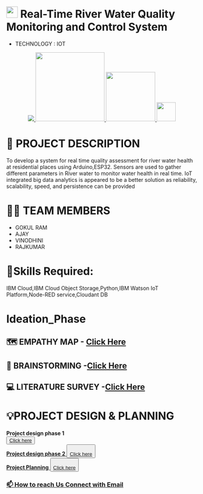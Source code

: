 
#  <img src="https://media3.giphy.com/media/hu71BNaU36l1g1zFgL/giphy.gif?cid=ecf05e47kxm4xej1ehqju6ckhku4yzs45w10nzu4vtt75ofa&rid=giphy.gif&ct=s" width="30px"> Real-Time River Water Quality Monitoring and Control System
- TECHNOLOGY : IOT
 <p align="center">
<a href="https://www.ibm.com/in-en">
<img src="https://img.shields.io/badge/IBM-052FAD.svg?style=for-the-badge&logo=IBM&logoColor=white"> 
</a>
<a href="https://www.python.org/g">
    <img src="https://forthebadge.com/images/badges/made-with-python.svg" width =182 >
  </a>
   <a href="https://www.ibm.com/cloud">
      <img src="https://img.shields.io/badge/IBM%20Watson-BE95FF.svg?style=for-the-badge&logo=IBM-Watson&logoColor=white" width=130>
  </a>
  <a href="https://rodered.org/">
    <img src="https://user-images.githubusercontent.com/113123610/196036498-ae63bf96-c781-4319-b156-d90982d12aa2.png" width =50>
   </a>
</p>

# 📒 PROJECT DESCRIPTION
To develop a system for real time quality assessment for river water health at residential places using Arduino,ESP32. 
Sensors are used to gather different parameters in River water to monitor water health in real time.
IoT integrated big data analytics is appeared to be a better solution as reliability, scalability, speed, and persistence can be provided

# 🧑‍🎓 TEAM MEMBERS
* GOKUL RAM
* AJAY
* VINODHINI
* RAJKUMAR


# **🎯Skills Required:**        
IBM Cloud,IBM Cloud Object Storage,Python,IBM Watson IoT Platform,Node-RED service,Cloudant DB

# **Ideation_Phase**
## 🗺️ EMPATHY MAP - [Click Here](https://github.com/IBM-EPBL/IBM-Project-850-1658326108/blob/main/ProjectDesign%26Planning/Ideation_Phase/Empathy_Map.png)
## 🧠 BRAINSTORMING -[Click Here](https://github.com/IBM-EPBL/IBM-Project-850-1658326108/blob/main/ProjectDesign%26Planning/Ideation_Phase/Brainstorming.pdf)
## 💻 LITERATURE SURVEY -[Click Here](https://github.com/IBM-EPBL/IBM-Project-850-1658326108/blob/main/ProjectDesign%26Planning/Ideation_Phase/Literature_survey.pdf)

# **💡PROJECT DESIGN & PLANNING**    
**Project design phase 1**          
<button>
    <a href="https://github.com/IBM-EPBL/IBM-Project-850-1658326108/tree/main/ProjectDesign%26Planning/Project%20Design%20Phase1">Click here
</button>     
**Project design phase 2**
<button>
  <a href="https://github.com/IBM-EPBL/IBM-Project-850-1658326108/tree/main/ProjectDesign%26Planning/Project%20Design%20Phase%202"><br>
  Click here
 </button><br>
**Project Planning**
  <button>
  <a href="https://github.com/IBM-EPBL/IBM-Project-850-1658326108/tree/main/ProjectDesign%26Planning/Project%20Planning"><br>
    Click here
  </button>
  
 


### 📫 How to reach Us <a href = "mailto: gokul.subramani33@gmail.com">Connect with Email</a>


